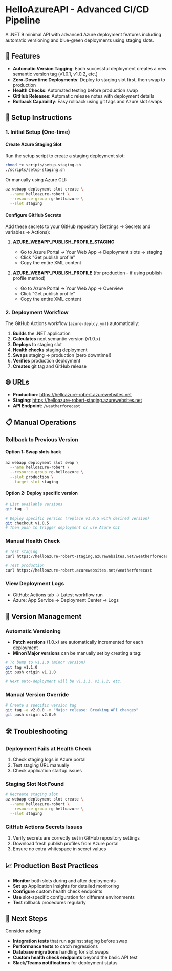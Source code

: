 # HelloAzureAPI - Advanced CI/CD Pipeline

A .NET 9 minimal API with advanced Azure deployment features including automatic versioning and blue-green deployments using staging slots.

## 🚀 Features

- **Automatic Version Tagging**: Each successful deployment creates a new semantic version tag (v1.0.1, v1.0.2, etc.)
- **Zero-Downtime Deployments**: Deploy to staging slot first, then swap to production
- **Health Checks**: Automated testing before production swap
- **GitHub Releases**: Automatic release notes with deployment details
- **Rollback Capability**: Easy rollback using git tags and Azure slot swaps

## 🔧 Setup Instructions

### 1. Initial Setup (One-time)

#### Create Azure Staging Slot
Run the setup script to create a staging deployment slot:

```bash
chmod +x scripts/setup-staging.sh
./scripts/setup-staging.sh
```

Or manually using Azure CLI:
```bash
az webapp deployment slot create \
  --name helloazure-robert \
  --resource-group rg-helloazure \
  --slot staging
```

#### Configure GitHub Secrets
Add these secrets to your GitHub repository (Settings → Secrets and variables → Actions):

1. **AZURE_WEBAPP_PUBLISH_PROFILE_STAGING**
   - Go to Azure Portal → Your Web App → Deployment slots → staging
   - Click "Get publish profile"
   - Copy the entire XML content

2. **AZURE_WEBAPP_PUBLISH_PROFILE** (for production - if using publish profile method)
   - Go to Azure Portal → Your Web App → Overview
   - Click "Get publish profile"
   - Copy the entire XML content

### 2. Deployment Workflow

The GitHub Actions workflow (`azure-deploy.yml`) automatically:

1. **Builds** the .NET application
2. **Calculates** next semantic version (v1.0.x)
3. **Deploys** to staging slot
4. **Health checks** staging deployment
5. **Swaps** staging → production (zero downtime!)
6. **Verifies** production deployment
7. **Creates** git tag and GitHub release

## 🌐 URLs

- **Production**: https://helloazure-robert.azurewebsites.net
- **Staging**: https://helloazure-robert-staging.azurewebsites.net
- **API Endpoint**: `/weatherforecast`

## 📋 Manual Operations

### Rollback to Previous Version

#### Option 1: Swap slots back
```bash
az webapp deployment slot swap \
  --name helloazure-robert \
  --resource-group rg-helloazure \
  --slot production \
  --target-slot staging
```

#### Option 2: Deploy specific version
```bash
# List available versions
git tag -l

# Deploy specific version (replace v1.0.5 with desired version)
git checkout v1.0.5
# Then push to trigger deployment or use Azure CLI
```

### Manual Health Check
```bash
# Test staging
curl https://helloazure-robert-staging.azurewebsites.net/weatherforecast

# Test production
curl https://helloazure-robert.azurewebsites.net/weatherforecast
```

### View Deployment Logs
- GitHub: Actions tab → Latest workflow run
- Azure: App Service → Deployment Center → Logs

## 🔄 Version Management

### Automatic Versioning
- **Patch versions** (1.0.x) are automatically incremented for each deployment
- **Minor/Major versions** can be manually set by creating a tag:

```bash
# To bump to v1.1.0 (minor version)
git tag v1.1.0
git push origin v1.1.0

# Next auto-deployment will be v1.1.1, v1.1.2, etc.
```

### Manual Version Override
```bash
# Create a specific version tag
git tag -a v2.0.0 -m "Major release: Breaking API changes"
git push origin v2.0.0
```

## 🛠️ Troubleshooting

### Deployment Fails at Health Check
1. Check staging logs in Azure portal
2. Test staging URL manually
3. Check application startup issues

### Staging Slot Not Found
```bash
# Recreate staging slot
az webapp deployment slot create \
  --name helloazure-robert \
  --resource-group rg-helloazure \
  --slot staging
```

### GitHub Actions Secrets Issues
1. Verify secrets are correctly set in GitHub repository settings
2. Download fresh publish profiles from Azure portal
3. Ensure no extra whitespace in secret values

## 📈 Production Best Practices

- **Monitor** both slots during and after deployments
- **Set up** Application Insights for detailed monitoring
- **Configure** custom health check endpoints
- **Use** slot-specific configuration for different environments
- **Test** rollback procedures regularly

## 🎯 Next Steps

Consider adding:
- **Integration tests** that run against staging before swap
- **Performance tests** to catch regressions
- **Database migrations** handling for slot swaps
- **Custom health check endpoints** beyond the basic API test
- **Slack/Teams notifications** for deployment status